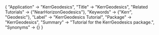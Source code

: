 {
 "Application" -> "KerrGeodesics",
 "Title" -> "KerrGeodesics",
 "Related Tutorials" -> {"NearHorizonGeodesics"},
 "Keywords" -> {"Kerr", "Geodesic"},
 "Label" -> "KerrGeodesics Tutorial",
 "Package" -> "KerrGeodesics",
 "Summary" -> "Tutorial for the KerrGeodesics package.",
 "Synonyms" -> {}
 }
